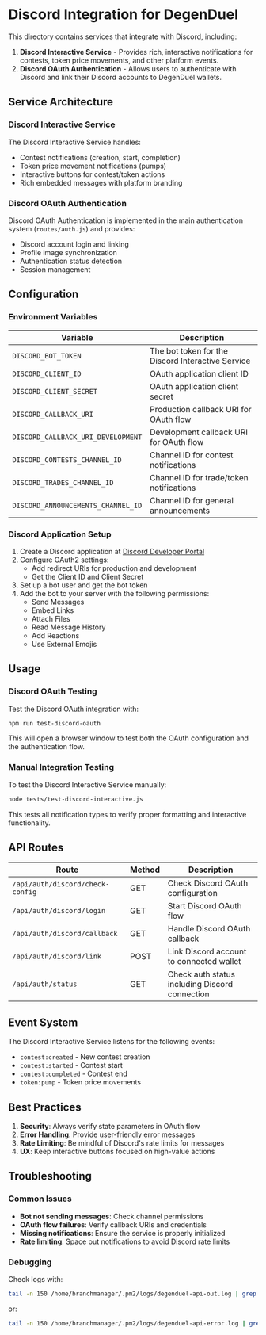 # Discord Integration for DegenDuel

This directory contains services that integrate with Discord, including:

1. **Discord Interactive Service** - Provides rich, interactive notifications for contests, token price movements, and other platform events.
2. **Discord OAuth Authentication** - Allows users to authenticate with Discord and link their Discord accounts to DegenDuel wallets.

## Service Architecture

### Discord Interactive Service

The Discord Interactive Service handles:

- Contest notifications (creation, start, completion)
- Token price movement notifications (pumps)
- Interactive buttons for contest/token actions
- Rich embedded messages with platform branding

### Discord OAuth Authentication

Discord OAuth Authentication is implemented in the main authentication system (`routes/auth.js`) and provides:

- Discord account login and linking
- Profile image synchronization
- Authentication status detection
- Session management

## Configuration

### Environment Variables

| Variable | Description |
|----------|-------------|
| `DISCORD_BOT_TOKEN` | The bot token for the Discord Interactive Service |
| `DISCORD_CLIENT_ID` | OAuth application client ID |
| `DISCORD_CLIENT_SECRET` | OAuth application client secret |
| `DISCORD_CALLBACK_URI` | Production callback URI for OAuth flow |
| `DISCORD_CALLBACK_URI_DEVELOPMENT` | Development callback URI for OAuth flow |
| `DISCORD_CONTESTS_CHANNEL_ID` | Channel ID for contest notifications |
| `DISCORD_TRADES_CHANNEL_ID` | Channel ID for trade/token notifications |
| `DISCORD_ANNOUNCEMENTS_CHANNEL_ID` | Channel ID for general announcements |

### Discord Application Setup

1. Create a Discord application at [Discord Developer Portal](https://discord.com/developers/applications)
2. Configure OAuth2 settings:
   - Add redirect URIs for production and development
   - Get the Client ID and Client Secret
3. Set up a bot user and get the bot token
4. Add the bot to your server with the following permissions:
   - Send Messages
   - Embed Links
   - Attach Files
   - Read Message History
   - Add Reactions
   - Use External Emojis

## Usage

### Discord OAuth Testing

Test the Discord OAuth integration with:

```bash
npm run test-discord-oauth
```

This will open a browser window to test both the OAuth configuration and the authentication flow.

### Manual Integration Testing

To test the Discord Interactive Service manually:

```bash
node tests/test-discord-interactive.js
```

This tests all notification types to verify proper formatting and interactive functionality.

## API Routes

| Route | Method | Description |
|-------|--------|-------------|
| `/api/auth/discord/check-config` | GET | Check Discord OAuth configuration |
| `/api/auth/discord/login` | GET | Start Discord OAuth flow |
| `/api/auth/discord/callback` | GET | Handle Discord OAuth callback |
| `/api/auth/discord/link` | POST | Link Discord account to connected wallet |
| `/api/auth/status` | GET | Check auth status including Discord connection |

## Event System

The Discord Interactive Service listens for the following events:

- `contest:created` - New contest creation
- `contest:started` - Contest start
- `contest:completed` - Contest end
- `token:pump` - Token price movements

## Best Practices

1. **Security**: Always verify state parameters in OAuth flow
2. **Error Handling**: Provide user-friendly error messages
3. **Rate Limiting**: Be mindful of Discord's rate limits for messages
4. **UX**: Keep interactive buttons focused on high-value actions

## Troubleshooting

### Common Issues

- **Bot not sending messages**: Check channel permissions
- **OAuth flow failures**: Verify callback URIs and credentials
- **Missing notifications**: Ensure the service is properly initialized
- **Rate limiting**: Space out notifications to avoid Discord rate limits

### Debugging

Check logs with:

```bash
tail -n 150 /home/branchmanager/.pm2/logs/degenduel-api-out.log | grep "Discord"
```

or:

```bash
tail -n 150 /home/branchmanager/.pm2/logs/degenduel-api-error.log | grep "Discord"
```